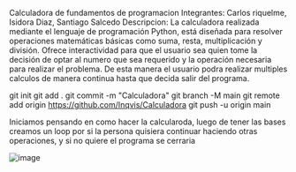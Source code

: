 Calculadora de fundamentos de programacion
Integrantes: Carlos riquelme, Isidora Diaz, Santiago Salcedo
Descripcion: La calculadora realizada mediante el lenguaje de programación Python, está diseñada para resolver operaciones matemáticas básicas como suma, resta, multiplicación y división. Ofrece interactividad para que el usuario sea quien tome la decisión de optar al numero que sea requerido y la operación necesaria para realizar el problema. De esta manera el usuario podra realizar multiples calculos de manera continua hasta que decida salir del programa.

git init
git add .
git commit -m "Calculadora"
git branch -M main
git remote add origin https://github.com/Inqvis/Calculadora
git push -u origin main

Iniciamos pensando en como hacer la calcularoda, luego de tener las bases creamos un loop por si la persona quisiera continuar haciendo otras operaciones, y si no quiere el programa se cerraria

![image](https://github.com/user-attachments/assets/61348444-e283-49eb-afed-8c60617d02b5)

